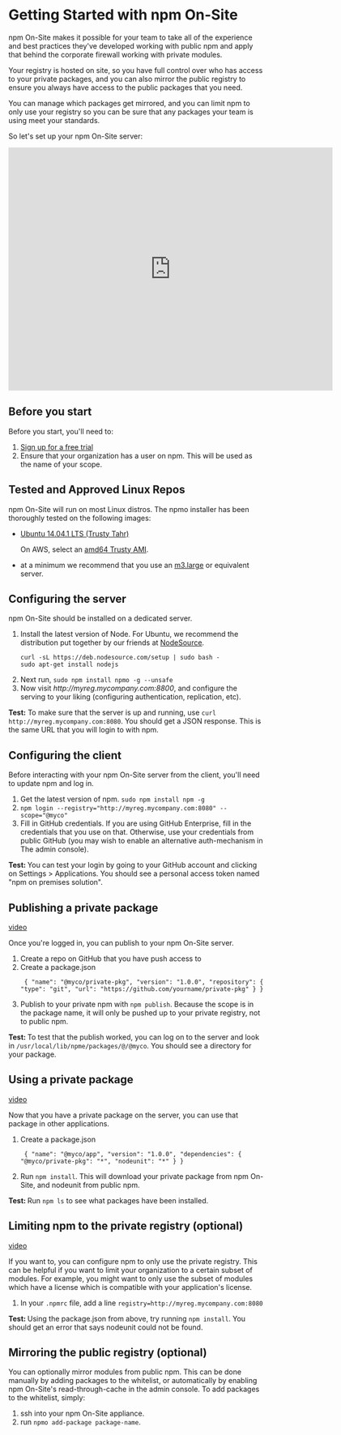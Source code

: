 <!--
order: 1
title: Quickstart
featured: true
-->

<h1>Getting Started with npm On-Site</h1>

<p>npm On-Site makes it possible for your team to take all of the experience and best practices they've developed working with public npm and apply that behind the corporate firewall working
with private modules.</p>

<p>Your registry is hosted on site, so you have full control over who has access to your private packages, and you can also mirror the public registry to ensure you always have access to the public packages that you need.</p>

<p>You can manage which packages get mirrored, and you can limit npm to only use your registry so you can be sure that any packages your team is using meet your standards.</p>

<p>So let's set up your npm On-Site server:</p>

<iframe width="640" height="480" src="https://www.youtube.com/embed/mKMaG0cixXw" frameborder="0" allowfullscreen></iframe>

<h2>Before you start</h2>

<p>Before you start, you'll need to:

<ol> <li><a href="https://www.npmjs.org/onsite">Sign up for a free trial</a></li> <li>Ensure that your organization has a user on npm. This will be used as the name of your scope.</li> </ol> </p>

<h2>Tested and Approved Linux Repos</h2>

<p>npm On-Site will run on most Linux distros. The npmo installer has been thoroughly tested on the following images:</p> <ul> <li><p>

<a href="http://releases.ubuntu.com/trusty/">Ubuntu 14.04.1 LTS (Trusty Tahr)</a></p> <p>On AWS, select an <a href="http://cloud-images.ubuntu.com/locator/ec2/">amd64 Trusty AMI</a>.</p> </li>
<li>at a minimum we recommend that you use an <a href="https://aws.amazon.com/ec2/instance-types/">m3.large</a> or equivalent server.</li>
</ul>

<h2>Configuring the server</h2>

<p>npm On-Site should be installed on a dedicated server.</p>
<ol> <li>Install the latest version of Node. For Ubuntu, we recommend the distribution put together by our friends at <a href="https://nodesource.com/">NodeSource</a>.<pre><code>curl -sL https://deb.nodesource.com/setup | sudo bash -
sudo apt-get install nodejs
</code></pre> </li> <li>Next run, <code>sudo npm install npmo -g --unsafe</code></li>
<li>Now visit <i>http://myreg.mycompany.com:8800</i>, and configure the serving to your liking (configuring authentication, replication, etc).</li>
 </ol>

<p><strong>Test:</strong> To make sure that the server is up and running, use <code>curl http://myreg.mycompany.com:8080</code>. You should get a JSON response. This is the same URL that you will login to with npm.</p>

<h2>Configuring the client</h2>

 <p>Before interacting with your npm On-Site server from the client, you'll need to update npm and log in.</p>

<ol> <li>Get the latest version of npm. <code>sudo npm install npm -g</code></li> <li><code>npm login --registry="http://myreg.mycompany.com:8080" --scope="@myco"</code></li> <li>Fill in GitHub credentials. If you are using GitHub Enterprise, fill in the credentials that you use on that. Otherwise, use your credentials from public GitHub (you may wish to enable an alternative auth-mechanism in The
  admin console).
</li> </ol>

<p><strong>Test: </strong>You can test your login by going to your GitHub account and clicking on Settings > Applications. You should see a personal access token named "npm on premises solution".</p>

<h2>Publishing a private package</h2> <a href="https://www.youtube.com/watch?v=EK4fv4iC-4Y#t=220">video</a> <p> Once you're logged in, you can publish to your npm On-Site server. </p> <ol> <li>Create a repo on GitHub that you have push access to</li> <li>Create a package.json <pre><code> { "name": "@myco/private-pkg", "version": "1.0.0", "repository": { "type": "git", "url": "https://github.com/yourname/private-pkg" } } </code></pre> </li> <li>Publish to your private npm with <code>npm publish</code>. Because the scope is in the package name, it will only be pushed up to your private registry, not to public npm.</li> </ol> <p><strong>Test: </strong>To test that the publish worked, you can log on to the server and look in <code>/usr/local/lib/npme/packages/@/@myco</code>. You should see a directory for your package.</p> <h2>Using a private package</h2> <a href="https://www.youtube.com/watch?v=EK4fv4iC-4Y#t=297">video</a> <p> Now that you have a private package on the server, you can use that package in other applications. </p> <ol> <li>Create a package.json <pre><code> { "name": "@myco/app", "version": "1.0.0", "dependencies": { "@myco/private-pkg": "*", "nodeunit": "*" } } </code></pre> </li> <li>Run <code>npm install</code>. This will download your private package from npm On-Site, and nodeunit from public npm.</li> </ol> <p><strong>Test: </strong>Run <code>npm ls</code> to see what packages have been installed.</p> <h2>Limiting npm to the private registry (optional)</h2> <a href="https://www.youtube.com/watch?v=EK4fv4iC-4Y#t=326">video</a>

<p>If you want to, you can configure npm to only use the private registry. This can be helpful if you want to limit your organization to a certain subset of modules. For example, you might want to only use the subset of modules which have a license which is compatible with your application's license.</p> <ol> <li>In your <code>.npmrc</code> file, add a line <code>registry=http://myreg.mycompany.com:8080</code></li> </ol> <p><strong>Test: </strong>Using the package.json from above, try running <code>npm install</code>. You should get an error that says nodeunit could not be found.</p> <h2>Mirroring the public registry (optional)</h2>

<p>You can optionally mirror modules from public npm. This can be done manually by adding packages to the whitelist, or automatically
by enabling npm On-Site's read-through-cache in the admin console. To add packages to the whitelist, simply:

1. ssh into your npm On-Site appliance.
2. run `npmo add-package package-name`.

